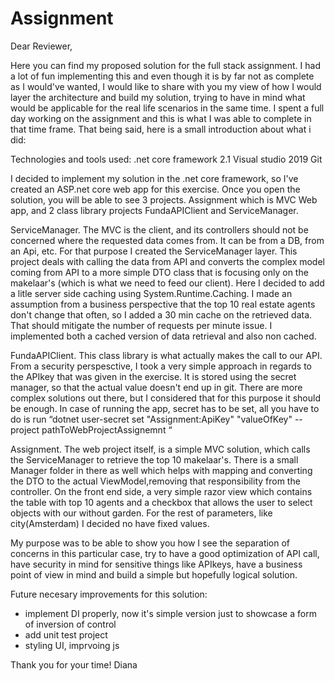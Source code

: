 # Assignment

Dear Reviewer,

  Here you can find my proposed solution for the full stack assignment. I had a lot of fun implementing this and even though it is by far not as complete as I would've wanted,
I would like to share with you my view of how I would layer the architecture and build my solution, trying to have in mind what would be applicable for the real life
scenarios in the same time.
  I spent a full day working on the assignment and this is what I was able to complete in that time frame. That being said, here is a small introduction about what i did:
  
Technologies and tools used:
 .net core framework 2.1
 Visual studio 2019
 Git
  
  I decided to implement my solution in the .net core framework, so I've created an ASP.net core web app for this exercise. Once you open the solution, you will be able to see 
3 projects. Assignment which is MVC Web app, and 2 class library projects FundaAPIClient and ServiceManager. 

ServiceManager.
  The MVC is the client, and its controllers should not be concerned where the requested data comes from. It can be from a DB, from an Api, etc. For that purpose I created
the ServiceManager layer. This project deals with calling the data from API and converts the complex model coming from API to a more simple DTO class that is focusing only on 
the makelaar's (which is what we need to feed our client). Here I decided to add a litle server side caching using System.Runtime.Caching. I made an assumption from a business
perspective that the top 10 real estate agents don't change that often, so I added a 30 min cache on the retrieved data. That should mitigate the number of requests per minute issue.
I implemented both a cached version of data retrieval and also non cached.

FundaAPIClient.
  This class library is what actually makes the call to our API. From a security perspesctive, I took a very simple approach in regards to the APIkey that was given in the exercise.
It is stored using the secret manager, so that the actual value doesn't end up in git. There are more complex solutions out there, but I considered that for this purpose it should
be enough. In case of running the app, secret has to be set, all you have to do is run “dotnet user-secret set "Assignment:ApiKey" "valueOfKey" --project pathToWebProjectAssignemnt “

Assignment.
   The web project itself, is a simple MVC solution, which calls the ServiceManager to retrieve the top 10 makelaar's. There is a small Manager folder in there as well which
 helps with mapping and converting the DTO to the actual ViewModel,removing that responsibility from the controller. On the front end side, a very simple razor view which contains
the table with top 10 agents and a checkbox that allows the user to select objects with our without garden. For the rest of parameters, like city(Amsterdam) I decided no have fixed values.
 
   My purpose was to be able to show you how I see the separation of concerns in this particular case, try to have a good optimization of API call, have security in mind for sensitive things
like APIkeys, have a business point of view in mind and build a simple but hopefully logical solution.

Future necesary improvements for this solution:
- implement DI properly, now it's simple version just to showcase a form of inversion of control
- add unit test project
- styling UI, imprvoing js 

 Thank you for your time!
 Diana
  
  
